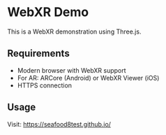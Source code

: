 # WebXR Demo

This is a WebXR demonstration using Three.js.

## Requirements
- Modern browser with WebXR support
- For AR: ARCore (Android) or WebXR Viewer (iOS)
- HTTPS connection

## Usage
Visit: https://seafood8test.github.io/
